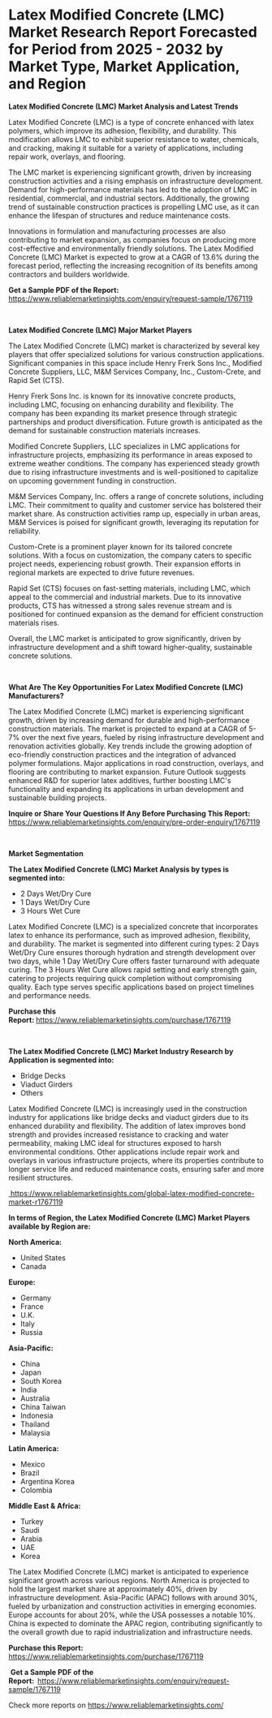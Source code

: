 <p><h1>Latex Modified Concrete (LMC) Market Research Report Forecasted for Period from 2025 -  2032 by Market Type, Market Application, and Region</h1></p><p><strong>Latex Modified Concrete (LMC) Market Analysis and Latest Trends</strong></p>
<p><p>Latex Modified Concrete (LMC) is a type of concrete enhanced with latex polymers, which improve its adhesion, flexibility, and durability. This modification allows LMC to exhibit superior resistance to water, chemicals, and cracking, making it suitable for a variety of applications, including repair work, overlays, and flooring.</p><p>The LMC market is experiencing significant growth, driven by increasing construction activities and a rising emphasis on infrastructure development. Demand for high-performance materials has led to the adoption of LMC in residential, commercial, and industrial sectors. Additionally, the growing trend of sustainable construction practices is propelling LMC use, as it can enhance the lifespan of structures and reduce maintenance costs.</p><p>Innovations in formulation and manufacturing processes are also contributing to market expansion, as companies focus on producing more cost-effective and environmentally friendly solutions. The Latex Modified Concrete (LMC) Market is expected to grow at a CAGR of 13.6% during the forecast period, reflecting the increasing recognition of its benefits among contractors and builders worldwide.</p></p>
<p><strong>Get a Sample PDF of the Report:&nbsp;</strong> <a href="https://www.reliablemarketinsights.com/enquiry/request-sample/1767119?utm_campaign=2110&utm_medium=2&utm_source=Github&utm_content=ia&utm_term=02022025&utm_id=latex-modified-concrete-lmc">https://www.reliablemarketinsights.com/enquiry/request-sample/1767119</a></p>
<p>&nbsp;</p>
<p><strong>Latex Modified Concrete (LMC) Major Market Players</strong></p>
<p><p>The Latex Modified Concrete (LMC) market is characterized by several key players that offer specialized solutions for various construction applications. Significant companies in this space include Henry Frerk Sons Inc., Modified Concrete Suppliers, LLC, M&M Services Company, Inc., Custom-Crete, and Rapid Set (CTS).</p><p>Henry Frerk Sons Inc. is known for its innovative concrete products, including LMC, focusing on enhancing durability and flexibility. The company has been expanding its market presence through strategic partnerships and product diversification. Future growth is anticipated as the demand for sustainable construction materials increases.</p><p>Modified Concrete Suppliers, LLC specializes in LMC applications for infrastructure projects, emphasizing its performance in areas exposed to extreme weather conditions. The company has experienced steady growth due to rising infrastructure investments and is well-positioned to capitalize on upcoming government funding in construction.</p><p>M&M Services Company, Inc. offers a range of concrete solutions, including LMC. Their commitment to quality and customer service has bolstered their market share. As construction activities ramp up, especially in urban areas, M&M Services is poised for significant growth, leveraging its reputation for reliability.</p><p>Custom-Crete is a prominent player known for its tailored concrete solutions. With a focus on customization, the company caters to specific project needs, experiencing robust growth. Their expansion efforts in regional markets are expected to drive future revenues.</p><p>Rapid Set (CTS) focuses on fast-setting materials, including LMC, which appeal to the commercial and industrial markets. Due to its innovative products, CTS has witnessed a strong sales revenue stream and is positioned for continued expansion as the demand for efficient construction materials rises.</p><p>Overall, the LMC market is anticipated to grow significantly, driven by infrastructure development and a shift toward higher-quality, sustainable concrete solutions.</p></p>
<p>&nbsp;</p>
<p><strong>What Are The Key Opportunities For Latex Modified Concrete (LMC) Manufacturers?</strong></p>
<p><p>The Latex Modified Concrete (LMC) market is experiencing significant growth, driven by increasing demand for durable and high-performance construction materials. The market is projected to expand at a CAGR of 5-7% over the next five years, fueled by rising infrastructure development and renovation activities globally. Key trends include the growing adoption of eco-friendly construction practices and the integration of advanced polymer formulations. Major applications in road construction, overlays, and flooring are contributing to market expansion. Future Outlook suggests enhanced R&D for superior latex additives, further boosting LMC's functionality and expanding its applications in urban development and sustainable building projects.</p></p>
<p><strong>Inquire or Share Your Questions If Any Before Purchasing This Report:</strong> <a href="https://www.reliablemarketinsights.com/enquiry/pre-order-enquiry/1767119?utm_campaign=2110&utm_medium=2&utm_source=Github&utm_content=ia&utm_term=02022025&utm_id=latex-modified-concrete-lmc">https://www.reliablemarketinsights.com/enquiry/pre-order-enquiry/1767119</a></p>
<p>&nbsp;</p>
<p><strong>Market Segmentation</strong></p>
<p><strong>The Latex Modified Concrete (LMC) Market Analysis by types is segmented into:</strong></p>
<p><ul><li>2 Days Wet/Dry Cure</li><li>1 Days Wet/Dry Cure</li><li>3 Hours Wet Cure</li></ul></p>
<p><p>Latex Modified Concrete (LMC) is a specialized concrete that incorporates latex to enhance its performance, such as improved adhesion, flexibility, and durability. The market is segmented into different curing types: 2 Days Wet/Dry Cure ensures thorough hydration and strength development over two days, while 1 Day Wet/Dry Cure offers faster turnaround with adequate curing. The 3 Hours Wet Cure allows rapid setting and early strength gain, catering to projects requiring quick completion without compromising quality. Each type serves specific applications based on project timelines and performance needs.</p></p>
<p><strong>Purchase this Report:&nbsp;</strong><a href="https://www.reliablemarketinsights.com/purchase/1767119?utm_campaign=2110&utm_medium=2&utm_source=Github&utm_content=ia&utm_term=02022025&utm_id=latex-modified-concrete-lmc">https://www.reliablemarketinsights.com/purchase/1767119</a></p>
<p>&nbsp;</p>
<p><strong>The Latex Modified Concrete (LMC) Market Industry Research by Application is segmented into:</strong></p>
<p><ul><li>Bridge Decks</li><li>Viaduct Girders</li><li>Others</li></ul></p>
<p><p>Latex Modified Concrete (LMC) is increasingly used in the construction industry for applications like bridge decks and viaduct girders due to its enhanced durability and flexibility. The addition of latex improves bond strength and provides increased resistance to cracking and water permeability, making LMC ideal for structures exposed to harsh environmental conditions. Other applications include repair work and overlays in various infrastructure projects, where its properties contribute to longer service life and reduced maintenance costs, ensuring safer and more resilient structures.</p></p>
<p><a href="https://www.reliablemarketinsights.com/global-latex-modified-concrete-market-r1767119?utm_campaign=2110&utm_medium=2&utm_source=Github&utm_content=ia&utm_term=02022025&utm_id=latex-modified-concrete-lmc">&nbsp;https://www.reliablemarketinsights.com/global-latex-modified-concrete-market-r1767119</a></p>
<p><strong>In terms of Region, the Latex Modified Concrete (LMC) Market Players available by Region are:</strong></p>
<p>
    <p> <strong> North America: </strong>
        <ul>
            <li>United States</li>
            <li>Canada</li>
        </ul>
        </p> 
    <p> <strong> Europe: </strong>
        <ul>
            <li>Germany</li>
            <li>France</li>
            <li>U.K.</li>
            <li>Italy</li>
            <li>Russia</li>
        </ul>
        </p> 
    <p> <strong> Asia-Pacific: </strong>
        <ul>
            <li>China</li>
            <li>Japan</li>
            <li>South Korea</li>
            <li>India</li>
            <li>Australia</li>
            <li>China Taiwan</li>
            <li>Indonesia</li>
            <li>Thailand</li>
            <li>Malaysia</li>
        </ul>
        </p> 
    <p> <strong> Latin America: </strong>
        <ul>
            <li>Mexico</li>
            <li>Brazil</li>
            <li>Argentina Korea</li>
            <li>Colombia</li>
        </ul>
        </p> 
    <p> <strong> Middle East & Africa: </strong>
        <ul>
            <li>Turkey</li>
            <li>Saudi</li>
            <li>Arabia</li>
            <li>UAE</li>
            <li>Korea</li>
        </ul>
    </p>
    </p>
<p><p>The Latex Modified Concrete (LMC) market is anticipated to experience significant growth across various regions. North America is projected to hold the largest market share at approximately 40%, driven by infrastructure development. Asia-Pacific (APAC) follows with around 30%, fueled by urbanization and construction activities in emerging economies. Europe accounts for about 20%, while the USA possesses a notable 10%. China is expected to dominate the APAC region, contributing significantly to the overall growth due to rapid industrialization and infrastructure needs.</p></p>
<p><strong>Purchase this Report: </strong><a href="https://www.reliablemarketinsights.com/purchase/1767119?utm_campaign=2110&utm_medium=2&utm_source=Github&utm_content=ia&utm_term=02022025&utm_id=latex-modified-concrete-lmc">https://www.reliablemarketinsights.com/purchase/1767119</a></p>
<p>&nbsp;<strong>Get a Sample PDF of the Report:&nbsp;&nbsp;</strong><a href="https://www.reliablemarketinsights.com/enquiry/request-sample/1767119?utm_campaign=2110&utm_medium=2&utm_source=Github&utm_content=ia&utm_term=02022025&utm_id=latex-modified-concrete-lmc">https://www.reliablemarketinsights.com/enquiry/request-sample/1767119</a></p>
<p><strong></strong></p>
<p>Check more reports on <a href="https://www.reliablemarketinsights.com/?utm_campaign=2110&utm_medium=2&utm_source=Github&utm_content=ia&utm_term=02022025&utm_id=latex-modified-concrete-lmc">https://www.reliablemarketinsights.com/</a></p>